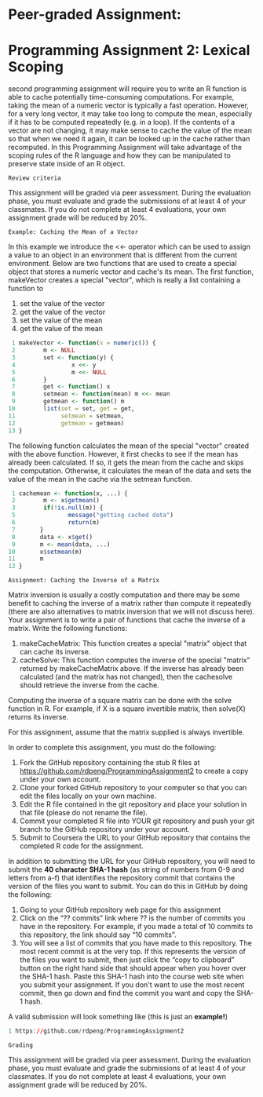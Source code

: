 # Peer-graded Assignment: 
# Programming Assignment 2: Lexical Scoping


second programming assignment will require you to write an R function is able to cache potentially time-consuming computations. For example, taking the mean 
of a numeric vector is typically a fast operation. However, for a very long vector, it may take too long to compute the mean, especially if it has to be 
computed repeatedly (e.g. in a loop). If the contents of a vector are not changing, it may make sense to cache the value of the mean so that when we need it 
again, it can be looked up in the cache rather than recomputed. In this Programming Assignment will take advantage of the scoping rules of the R language 
and how they can be manipulated to preserve state inside of an R object.
```
Review criteria
```
This assignment will be graded via peer assessment. During the evaluation phase, you must evaluate and grade the submissions of at least 4 of your classmates. 
If you do not complete at least 4 evaluations, your own assignment grade will be reduced by 20%.
```
Example: Caching the Mean of a Vector
```
In this example we introduce the <<- operator which can be used to assign a value to an object in an environment that is different from the current environment. Below are two functions that are used to create a special object that stores a numeric vector and cache's its mean.
The first function, makeVector creates a special "vector", which is really a list containing a function to
1. set the value of the vector
2. get the value of the vector
3. set the value of the mean
4. get the value of the mean
```r
 1 makeVector <- function(x = numeric()) {
 2        m <- NULL
 3        set <- function(y) {
 4                x <<- y
 5                m <<- NULL
 6        }
 7        get <- function() x
 8        setmean <- function(mean) m <<- mean
 9        getmean <- function() m
10        list(set = set, get = get,
11             setmean = setmean,
12             getmean = getmean)
13 }
```
The following function calculates the mean of the special "vector" created with the above function. However, it first checks to see if the mean has already 
been calculated. If so, it gets the mean from the cache and skips the computation. Otherwise, it calculates the mean of the data and sets the value of the 
mean in the cache via the setmean function.
```r
 1 cachemean <- function(x, ...) {
 2        m <- x$getmean()
 3        if(!is.null(m)) {
 5               message("getting cached data")
 6               return(m)
 7       }
 8       data <- x$get()
 9       m <- mean(data, ...)
10       x$setmean(m)
11       m
12 }
```

```
Assignment: Caching the Inverse of a Matrix
```
 
Matrix inversion is usually a costly computation and there may be some benefit to caching the inverse of a matrix rather than compute it repeatedly (there are also alternatives to matrix inversion that we will not discuss here). Your assignment is to write a pair of functions that cache the inverse of a matrix.
Write the following functions:    

1. makeCacheMatrix: This function creates a special "matrix" object that can cache its inverse.
2. cacheSolve: This function computes the inverse of the special "matrix" returned by makeCacheMatrix above. If the inverse has already been calculated
   (and the matrix has not changed), then the cachesolve should retrieve the inverse from the cache.

   
Computing the inverse of a square matrix can be done with the solve function in R. For example, if X is a square invertible matrix, then solve(X) returns 
its inverse.    


For this assignment, assume that the matrix supplied is always invertible.    


In order to complete this assignment, you must do the following:    


1. Fork the GitHub repository containing the stub R files at  https://github.com/rdpeng/ProgrammingAssignment2 to create a copy under your own account.
2. Clone your forked GitHub repository to your computer so that you can edit the files locally on your own machine.
3. Edit the R file contained in the git repository and place your solution in that file (please do not rename the file).
4. Commit your completed R file into YOUR git repository and push your git branch to the GitHub repository under your account.
5. Submit to Coursera the URL to your GitHub repository that contains the completed R code for the assignment.



In addition to submitting the URL for your GitHub repository, you will need to submit the **40 character SHA-1 hash** (as string of numbers from 0-9 and 
letters from a-f) that identifies the repository commit that contains the version of the files you want to submit. You can do this in GitHub by doing the 
following:    


1. Going to your GitHub repository web page for this assignment
2. Click on the “?? commits” link where ?? is the number of commits you have in the repository. For example, if you made a total of 10 commits to this
   repository, the link should say “10 commits”.
4. You will see a list of commits that you have made to this repository. The most recent commit is at the very top. If this represents the version of the
   files you want to submit, then just click the “copy to clipboard” button on the right hand side that should appear when you hover over the SHA-1 hash.
   Paste this SHA-1 hash into the course web site when you submit your assignment. If you don't want to use the most recent commit, then go down and find
   the commit you want and copy the SHA-1 hash.

   
A valid submission will look something like (this is just an **example!**)
```r
1 https://github.com/rdpeng/ProgrammingAssignment2
```

```
Grading
```
 
This assignment will be graded via peer assessment. During the evaluation phase, you must evaluate and grade the submissions of at least 4 of your 
classmates. If you do not complete at least 4 evaluations, your own assignment grade will be reduced by 20%.

